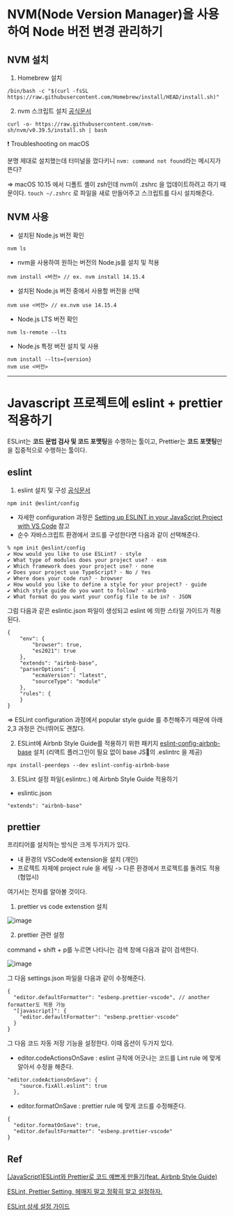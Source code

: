 
# NVM(Node Version Manager)을 사용하여 Node 버전 변경 관리하기

## NVM 설치

1. Homebrew 설치

```
/bin/bash -c "$(curl -fsSL https://raw.githubusercontent.com/Homebrew/install/HEAD/install.sh)"
 ```

2. nvm 스크립트 설치 [공식문서](https://github.com/nvm-sh/nvm)

```
curl -o- https://raw.githubusercontent.com/nvm-sh/nvm/v0.39.5/install.sh | bash
```

❗️ Troubleshooting on macOS

분명 제대로 설치했는데 터미널을 껐다키니 `nvm: command not found`라는 메시지가 뜬다?

=> macOS 10.15 에서 디폴트 셸이 zsh인데 nvm이 .zshrc 을 업데이트하려고 하기 때문이다. `touch ~/.zshrc` 로 파일을 새로 만들어주고 스크립트를 다시 설치해준다.


## NVM 사용

- 설치된 Node.js 버전 확인

```
nvm ls
```

- nvm을 사용하여 원하는 버전의 Node.js를 설치 및 적용

```
nvm install <버전> // ex. nvm install 14.15.4
```

- 설치된 Node.js 버전 중에서 사용할 버전을 선택

```
nvm use <버전> // ex.nvm use 14.15.4
```

- Node.js LTS 버전 확인
```
nvm ls-remote --lts
```

- Node.js 특정 버전 설치 및 사용
```
nvm install --lts={version}
nvm use <버전> 
```

---

# Javascript 프로젝트에 eslint + prettier 적용하기

ESLint는 **코드 문법 검사 및 코드 포맷팅**을 수행하는 툴이고, Prettier는 **코드 포맷팅**만을 집중적으로 수행하는 툴이다.

## eslint 


1. eslint 설치 및 구성 [공식문서](https://eslint.org/docs/latest/use/getting-started)

```
npm init @eslint/config
```

- 자세한 configuration 과정은 [Setting up ESLINT in your JavaScript Project with VS Code](https://dev.to/devdammak/setting-up-eslint-in-your-javascript-project-with-vs-code-2amf) 참고
- 순수 자바스크립트 환경에서 코드를 구성한다면 다음과 같이 선택해준다.

```
% npm init @eslint/config
✔ How would you like to use ESLint? · style
✔ What type of modules does your project use? · esm
✔ Which framework does your project use? · none
✔ Does your project use TypeScript? · No / Yes
✔ Where does your code run? · browser
✔ How would you like to define a style for your project? · guide
✔ Which style guide do you want to follow? · airbnb
✔ What format do you want your config file to be in? · JSON
```

그럼 다음과 같은 eslintic.json 파일이 생성되고 eslint 에 의한 스타일 가이드가 적용된다.  

```
{
    "env": {
        "browser": true,
        "es2021": true
    },
    "extends": "airbnb-base",
    "parserOptions": {
        "ecmaVersion": "latest",
        "sourceType": "module"
    },
    "rules": {
    }
}
```

=> ESLint configuration 과정에서 popular style guide 를 추천해주기 때문에 아래 2,3 과정은 건너뛰어도 괜찮다.

2. ESLint에 Airbnb Style Guide를 적용하기 위한 패키지 [eslint-config-airbnb-base](https://www.npmjs.com/package/eslint-config-airbnb-base) 설치  (리액트 플러그인이 필요 없이 base JS의 .eslintrc 을 제공)

```
npx install-peerdeps --dev eslint-config-airbnb-base
```

3. ESLint 설정 파일(.eslintrc.) 에 Airbnb Style Guide 적용하기

- eslintic.json
```
"extends": "airbnb-base"
```

## prettier 

프리티어를 설치하는 방식은 크게 두가지가 있다. 

- 내 환경의 VSCode에 extension을 설치 (개인)
- 프로젝트 자체에 project rule 을 세팅 -> 다른 환경에서 프로젝트를 돌려도 적용 (협업시)

여기서는 전자를 알아볼 것이다. 

1. prettier vs code extenstion 설치

![image](https://github.com/flowersayo/6th-woowa-precourse-record/assets/86418674/2d19d8ea-e365-434a-97fd-ce535a9b5360)

2. prettier 관련 설정 

command + shift + p를 누르면 나타나는 검색 창에 다음과 같이 검색한다.

![image](https://github.com/flowersayo/6th-woowa-precourse-record/assets/86418674/1205b0b1-82e9-471b-9a19-6b60751113dd)

그 다음 settings.json 파일을 다음과 같이 수정해준다.

```
{
  "editor.defaultFormatter": "esbenp.prettier-vscode", // another formatter도 적용 가능
  "[javascript]": {
    "editor.defaultFormatter": "esbenp.prettier-vscode"
  }
}
```

그 다음 코드 자동 저장 기능을 설정한다. 이때 옵션이 두가지 있다.

- editor.codeActionsOnSave : eslint 규칙에 어긋나는 코드를 Lint rule 에 맞게 알아서 수정을 해준다. 

```
"editor.codeActionsOnSave": {
    "source.fixAll.eslint": true
  },
```

- editor.formatOnSave : prettier rule 에 맞게 코드를 수정해준다. 

```
{
  "editor.formatOnSave": true,
  "editor.defaultFormatter": "esbenp.prettier-vscode"
}
```



##  Ref

[[JavaScript]ESLint와 Prettier로 코드 예쁘게 만들기(feat. Airbnb Style Guide)](https://it-eldorado.tistory.com/175)

[ESLint, Prettier Setting, 헤매지 말고 정확히 알고 설정하자.](https://helloinyong.tistory.com/325)

[ESLint 상세 설정 가이드](https://www.daleseo.com/eslint-config/)
